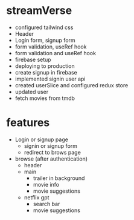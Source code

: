 # streamVerse

 - configured tailwind css
 - Header
 - Login form, signup form
 - form validation, useRef hook
 - form validation and useRef hook
 - firebase setup
 - deploying to production
 - create signup in firebase
 - implemented signin user api
 - created userSlice and configured redux store
 - updated user
 - fetch movies from tmdb

 # features
   - Login or signup page
       - signin or signup form
       - redirect to brows page
   - browse (after authentication)
       - header
       - main
          - trailer in background
          - movie info
          - movie suggestions
       - netflix gpt
          - search bar
          - movie suggestions   